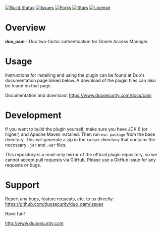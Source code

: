 [![Build Status](https://github.com/duosecurity/duo_oam_plugin/workflows/Java%20CI/badge.svg)](https://github.com/duosecurity/duo_oam_plugin/actions)
[![Issues](https://img.shields.io/github/issues/duosecurity/duo_oam_plugin)](https://github.com/duosecurity/duo_oam_plugin/issues)
[![Forks](https://img.shields.io/github/forks/duosecurity/duo_oam_plugin)](https://github.com/duosecurity/duo_oam_plugin/network/members)
[![Stars](https://img.shields.io/github/stars/duosecurity/duo_oam_plugin)](https://github.com/duosecurity/duo_oam_plugin/stargazers)
[![License](https://img.shields.io/badge/License-View%20License-orange)](https://github.com/duosecurity/duo_oam_plugin/blob/master/LICENSE)

# Overview

**duo_oam** - Duo two-factor authentication for Oracle Access Manager.

# Usage

Instructions for installing and using the plugin can be found at Duo's documentation page linked below.  A download of the plugin files can also be found on that page.

Documentation and download: <https://www.duosecurity.com/docs/oam>

# Development

If you want to build the plugin yourself, make sure you have JDK 6 (or higher) and Apache Maven installed.  Then run `mvn package` from the base directory.  This will generate a zip in the `target` directory that contains the necessary `.jar` and `.war` files.

This repository is a read-only mirror of the official plugin repository, so we cannot accept pull requests via GitHub.  Please use a GitHub issue for any requests or bugs.

# Support

Report any bugs, feature requests, etc. to us directly:
<https://github.com/duosecurity/duo_oam/issues>

Have fun!

<http://www.duosecurity.com>
